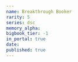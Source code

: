 ```yaml
---
name: Breakthrough Booker
rarity: 5
series: dsc
memory_alpha:
bigbook_tier: -1
in_portal: true
date:
published: true
---
```



